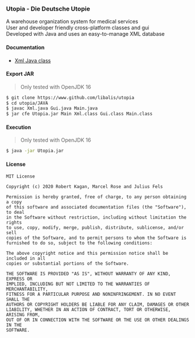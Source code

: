 ### Utopia - Die Deutsche Utopie

A warehouse organization system for medical services<br/>
User and developer friendly cross-platform classes and gui<br/>
Developed with Java and uses an easy-to-manage XML database

#### Documentation

 - [Xml Java class](https://github.com/libalis/utopia/blob/master/DOCS/Xml.md)

#### Export JAR

> Only tested with OpenJDK 16
```sh
$ git clone https://www.github.com/libalis/utopia
$ cd utopia/JAVA
$ javac Xml.java Gui.java Main.java
$ jar cfe Utopia.jar Main Xml.class Gui.class Main.class
```

#### Execution

> Only tested with OpenJDK 16
```sh
$ java -jar Utopia.jar
```

#### License

	MIT License

	Copyright (c) 2020 Robert Kagan, Marcel Rose and Julius Fels

	Permission is hereby granted, free of charge, to any person obtaining a copy
	of this software and associated documentation files (the "Software"), to deal
	in the Software without restriction, including without limitation the rights
	to use, copy, modify, merge, publish, distribute, sublicense, and/or sell
	copies of the Software, and to permit persons to whom the Software is
	furnished to do so, subject to the following conditions:
	
	The above copyright notice and this permission notice shall be included in all
	copies or substantial portions of the Software.

	THE SOFTWARE IS PROVIDED "AS IS", WITHOUT WARRANTY OF ANY KIND, EXPRESS OR
	IMPLIED, INCLUDING BUT NOT LIMITED TO THE WARRANTIES OF MERCHANTABILITY,
	FITNESS FOR A PARTICULAR PURPOSE AND NONINFRINGEMENT. IN NO EVENT SHALL THE
	AUTHORS OR COPYRIGHT HOLDERS BE LIABLE FOR ANY CLAIM, DAMAGES OR OTHER
	LIABILITY, WHETHER IN AN ACTION OF CONTRACT, TORT OR OTHERWISE, ARISING FROM,
	OUT OF OR IN CONNECTION WITH THE SOFTWARE OR THE USE OR OTHER DEALINGS IN THE
	SOFTWARE.
